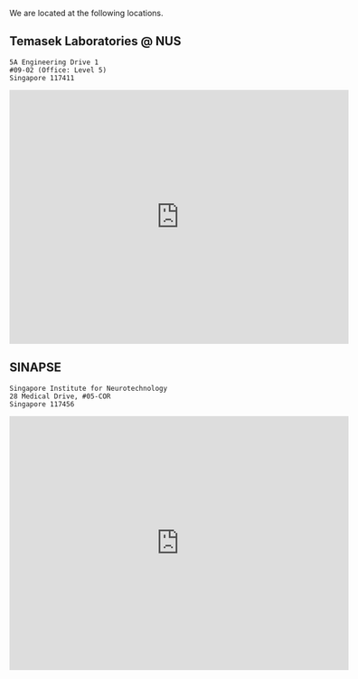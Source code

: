 <!--
.. title: Contact Us
.. slug: contact
.. date: 2019-01-22 18:54:29 UTC+08:00
.. tags: 
.. category: 
.. link: 
.. description: 
.. type: text
-->

We are located at the following locations.

## Temasek Laboratories @ NUS ##
	5A Engineering Drive 1
	#09-02 (Office: Level 5)
	Singapore 117411
	
<iframe src="https://www.google.com/maps/embed?pb=!1m14!1m8!1m3!1d3988.7914588737803!2d103.77210800000002!3d1.299949!3m2!1i1024!2i768!4f13.1!3m3!1m2!1s0x31da1af774158ae1%3A0xd62c51fad2cfe6c9!2s5A+Engineering+Drive+1%2C+Singapore+117411!5e0!3m2!1sen!2sus!4v1548155305047" width="600" height="450" frameborder="0" style="border:0" allowfullscreen></iframe>
	
## SINAPSE ##
	Singapore Institute for Neurotechnology	
	28 Medical Drive, #05-COR	
	Singapore 117456
	
<iframe src="https://www.google.com/maps/embed?pb=!1m18!1m12!1m3!1d3988.796183215126!2d103.77447516532444!3d1.2969550490540673!2m3!1f0!2f0!3f0!3m2!1i1024!2i768!4f13.1!3m3!1m2!1s0x31da1a56afb18525%3A0xf4d0a7d479de82db!2sCentre+for+Life+Sciences!5e0!3m2!1sen!2sus!4v1548155629473" width="600" height="450" frameborder="0" style="border:0" allowfullscreen></iframe>
